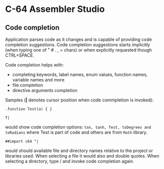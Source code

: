# C-64 Assembler Studio
## Code completion

Application parses code as it changes and is capable of providing code completion suggestions.
Code completion suggestions starts implicitly (when typing one of " # . , = chars) or when explicitly requested though CTRL+SPACE.

 Code completion helps with:
 * completing keywords, label names, enum values, function names, variable names and more
 * file completion
 * directive arguments completion
 
 Samples (**|** denotes cursor position when code commpletion is invoked):

 ```
 .function Test(a) { }

 T|
 ```

 would show code completion options: `tan, tanh, Test, toDegrees and toRadians` where Test is part of code and others are from `Math` library.

 ```
 ##import c64 "|
 ```
would should available file and directory names relative to the project or libraries used. When selecting a file it would also and double quotes. When selecting a directory, type / and invoke code completion again.